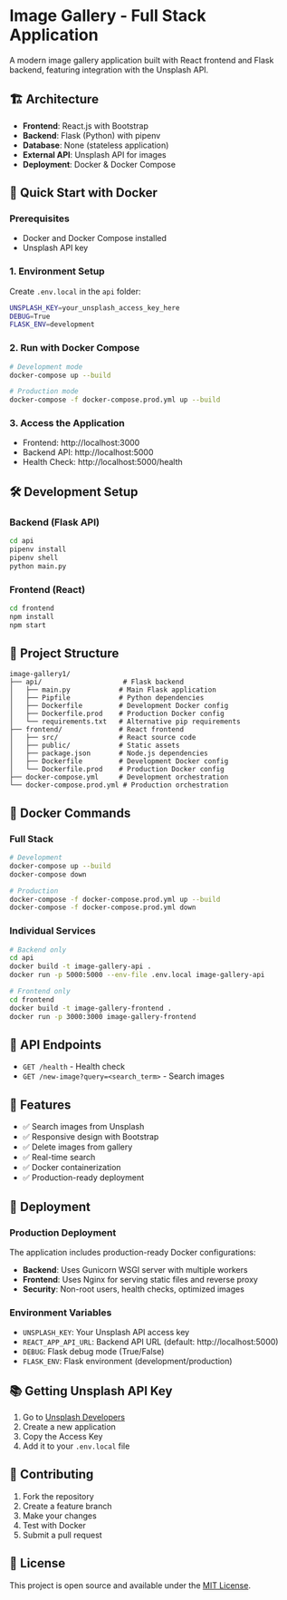 # Image Gallery - Full Stack Application

A modern image gallery application built with React frontend and Flask backend, featuring integration with the Unsplash API.

## 🏗️ Architecture

- **Frontend**: React.js with Bootstrap
- **Backend**: Flask (Python) with pipenv
- **Database**: None (stateless application)
- **External API**: Unsplash API for images
- **Deployment**: Docker & Docker Compose

## 🚀 Quick Start with Docker

### Prerequisites
- Docker and Docker Compose installed
- Unsplash API key

### 1. Environment Setup
Create `.env.local` in the `api` folder:
```bash
UNSPLASH_KEY=your_unsplash_access_key_here
DEBUG=True
FLASK_ENV=development
```

### 2. Run with Docker Compose
```bash
# Development mode
docker-compose up --build

# Production mode  
docker-compose -f docker-compose.prod.yml up --build
```

### 3. Access the Application
- Frontend: http://localhost:3000
- Backend API: http://localhost:5000
- Health Check: http://localhost:5000/health

## 🛠️ Development Setup

### Backend (Flask API)
```bash
cd api
pipenv install
pipenv shell
python main.py
```

### Frontend (React)
```bash
cd frontend
npm install
npm start
```

## 📁 Project Structure
```
image-gallery1/
├── api/                    # Flask backend
│   ├── main.py            # Main Flask application
│   ├── Pipfile            # Python dependencies
│   ├── Dockerfile         # Development Docker config
│   ├── Dockerfile.prod    # Production Docker config
│   └── requirements.txt   # Alternative pip requirements
├── frontend/              # React frontend
│   ├── src/               # React source code
│   ├── public/            # Static assets
│   ├── package.json       # Node.js dependencies
│   ├── Dockerfile         # Development Docker config
│   └── Dockerfile.prod    # Production Docker config
├── docker-compose.yml     # Development orchestration
└── docker-compose.prod.yml # Production orchestration
```

## 🐳 Docker Commands

### Full Stack
```bash
# Development
docker-compose up --build
docker-compose down

# Production
docker-compose -f docker-compose.prod.yml up --build
docker-compose -f docker-compose.prod.yml down
```

### Individual Services
```bash
# Backend only
cd api
docker build -t image-gallery-api .
docker run -p 5000:5000 --env-file .env.local image-gallery-api

# Frontend only
cd frontend  
docker build -t image-gallery-frontend .
docker run -p 3000:3000 image-gallery-frontend
```

## 🔧 API Endpoints

- `GET /health` - Health check
- `GET /new-image?query=<search_term>` - Search images

## 🎨 Features

- ✅ Search images from Unsplash
- ✅ Responsive design with Bootstrap
- ✅ Delete images from gallery
- ✅ Real-time search
- ✅ Docker containerization
- ✅ Production-ready deployment

## 🚀 Deployment

### Production Deployment
The application includes production-ready Docker configurations:

- **Backend**: Uses Gunicorn WSGI server with multiple workers
- **Frontend**: Uses Nginx for serving static files and reverse proxy
- **Security**: Non-root users, health checks, optimized images

### Environment Variables
- `UNSPLASH_KEY`: Your Unsplash API access key
- `REACT_APP_API_URL`: Backend API URL (default: http://localhost:5000)
- `DEBUG`: Flask debug mode (True/False)
- `FLASK_ENV`: Flask environment (development/production)

## 📚 Getting Unsplash API Key

1. Go to [Unsplash Developers](https://unsplash.com/developers)
2. Create a new application
3. Copy the Access Key
4. Add it to your `.env.local` file

## 🤝 Contributing

1. Fork the repository
2. Create a feature branch
3. Make your changes
4. Test with Docker
5. Submit a pull request

## 📄 License

This project is open source and available under the [MIT License](LICENSE).
